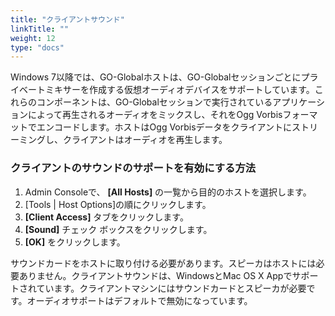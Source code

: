 ```yaml
---
title: "クライアントサウンド"
linkTitle: ""
weight: 12
type: "docs"
---
```

Windows 7以降では、GO-Globalホストは、GO-Globalセッションごとにプライベートミキサーを作成する仮想オーディオデバイスをサポートしています。これらのコンポーネントは、GO-Globalセッションで実行されているアプリケーションによって再生されるオーディオをミックスし、それをOgg Vorbisフォーマットでエンコードします。ホストはOgg Vorbisデータをクライアントにストリーミングし、クライアントはオーディオを再生します。

### クライアントのサウンドのサポートを有効にする方法

1. Admin Consoleで、 **[All Hosts]** の一覧から目的のホストを選択します。
2. [Tools | Host Options]の順にクリックします。
3. **[Client Access]** タブをクリックします。
4. **[Sound]** チェック ボックスをクリックします。
5. **[OK]** をクリックします。

サウンドカードをホストに取り付ける必要があります。スピーカはホストには必要ありません。クライアントサウンドは、WindowsとMac OS X Appでサポートされています。クライアントマシンにはサウンドカードとスピーカが必要です。オーディオサポートはデフォルトで無効になっています。